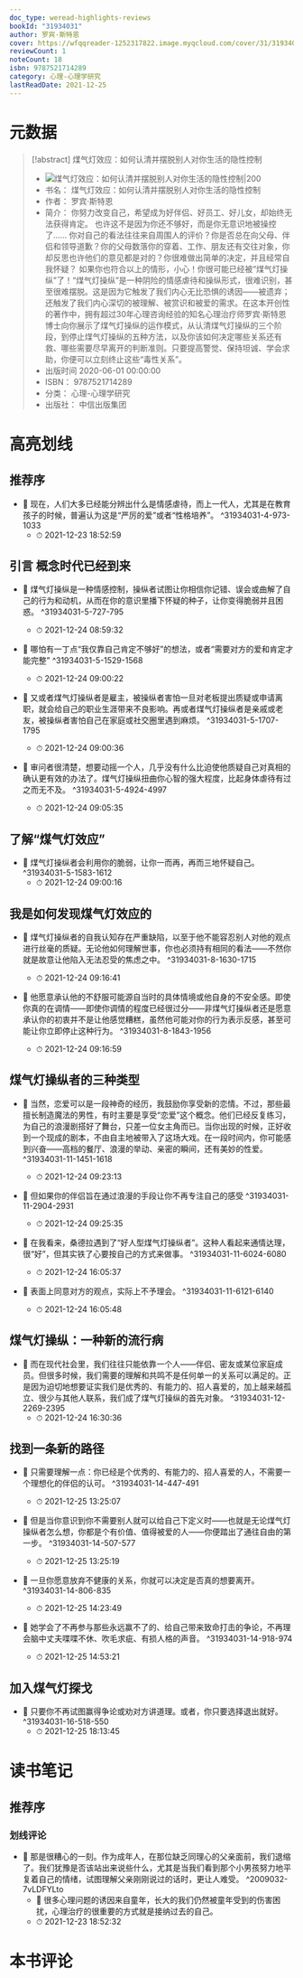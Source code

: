 ```yaml
---
doc_type: weread-highlights-reviews
bookId: "31934031"
author: 罗宾·斯特恩
cover: https://wfqqreader-1252317822.image.myqcloud.com/cover/31/31934031/t7_31934031.jpg
reviewCount: 1
noteCount: 18
isbn: 9787521714289
category: 心理-心理学研究
lastReadDate: 2021-12-25
---
```

# 元数据
> [!abstract] 煤气灯效应：如何认清并摆脱别人对你生活的隐性控制
> - ![ 煤气灯效应：如何认清并摆脱别人对你生活的隐性控制|200](https://wfqqreader-1252317822.image.myqcloud.com/cover/31/31934031/t7_31934031.jpg)
> - 书名： 煤气灯效应：如何认清并摆脱别人对你生活的隐性控制
> - 作者： 罗宾·斯特恩
> - 简介： 你努力改变自己，希望成为好伴侣、好员工、好儿女，却始终无法获得肯定。 也许这不是因为你还不够好，而是你无意识地被操控了…… 你对自己的看法往往来自周围人的评价？你是否总在向父母、伴侣和领导道歉？你的父母数落你的穿着、工作、朋友还有交往对象，你却反思也许他们的意见都是对的？你很难做出简单的决定，并且经常自我怀疑？ 如果你也符合以上的情形，小心！你很可能已经被“煤气灯操纵”了！“煤气灯操纵”是一种阴险的情感虐待和操纵形式，很难识别，甚至很难摆脱。这是因为它触发了我们内心无比恐惧的诱因——被遗弃；还触发了我们内心深切的被理解、被赏识和被爱的需求。在这本开创性的著作中，拥有超过30年心理咨询经验的知名心理治疗师罗宾·斯特恩博士向你展示了煤气灯操纵的运作模式，从认清煤气灯操纵的三个阶段，到停止煤气灯操纵的五种方法，以及你该如何决定哪些关系还有救、哪些需要尽早离开的判断准则。只要提高警觉、保持坦诚、学会求助，你便可以立刻终止这些“毒性关系”。
> - 出版时间 2020-06-01 00:00:00
> - ISBN： 9787521714289
> - 分类： 心理-心理学研究
> - 出版社： 中信出版集团

# 高亮划线

## 推荐序


- 📌 现在，人们大多已经能分辨出什么是情感虐待，而上一代人，尤其是在教育孩子的时候，普遍认为这是“严厉的爱”或者“性格培养”。 ^31934031-4-973-1033
    - ⏱ 2021-12-23 18:52:59 
## 引言 概念时代已经到来


- 📌 煤气灯操纵是一种情感控制，操纵者试图让你相信你记错、误会或曲解了自己的行为和动机，从而在你的意识里播下怀疑的种子，让你变得脆弱并且困惑。 ^31934031-5-727-795
    - ⏱ 2021-12-24 08:59:32 

- 📌 哪怕有一丁点“我仅靠自己肯定不够好”的想法，或者“需要对方的爱和肯定才能完整” ^31934031-5-1529-1568
    - ⏱ 2021-12-24 09:00:22 

- 📌 又或者煤气灯操纵者是雇主，被操纵者害怕一旦对老板提出质疑或申请离职，就会给自己的职业生涯带来不良影响。再或者煤气灯操纵者是亲戚或老友，被操纵者害怕自己在家庭或社交圈里遇到麻烦。 ^31934031-5-1707-1795
    - ⏱ 2021-12-24 09:00:36 

- 📌 审问者很清楚，想要动摇一个人，几乎没有什么比迫使他质疑自己对真相的确认更有效的办法了。煤气灯操纵扭曲你心智的强大程度，比起身体虐待有过之而无不及。 ^31934031-5-4924-4997
    - ⏱ 2021-12-24 09:05:35 
## 了解“煤气灯效应”


- 📌 煤气灯操纵者会利用你的脆弱，让你一而再，再而三地怀疑自己。 ^31934031-5-1583-1612
    - ⏱ 2021-12-24 09:00:16 
## 我是如何发现煤气灯效应的


- 📌 煤气灯操纵者的自我认知存在严重缺陷，以至于他不能容忍别人对他的观点进行丝毫的质疑。无论他如何理解世事，你也必须持有相同的看法——不然你就是故意让他陷入无法忍受的焦虑之中。 ^31934031-8-1630-1715
    - ⏱ 2021-12-24 09:16:41 

- 📌 他愿意承认他的不舒服可能源自当时的具体情境或他自身的不安全感。即使你真的在调情——即使你调情的程度已经很过分——非煤气灯操纵者还是愿意承认你的初衷并不是让他感觉糟糕，虽然他可能对你的行为表示反感，甚至可能让你立即停止这种行为。 ^31934031-8-1843-1956
    - ⏱ 2021-12-24 09:16:59 
## 煤气灯操纵者的三种类型


- 📌 当然，恋爱可以是一段神奇的经历，我鼓励你享受新的恋情。不过，那些最擅长制造魔法的男性，有时主要是享受“恋爱”这个概念。他们已经反复练习，为自己的浪漫剧搭好了舞台，只差一位女主角而已。当你出现的时候，正好收到一个现成的剧本，不由自主地被带入了这场大戏。在一段时间内，你可能感到兴奋——高档的餐厅、浪漫的举动、亲密的瞬间，还有美妙的性爱。 ^31934031-11-1451-1618
    - ⏱ 2021-12-24 09:23:13 

- 📌 但如果你的伴侣旨在通过浪漫的手段让你不再专注自己的感受 ^31934031-11-2904-2931
    - ⏱ 2021-12-24 09:25:35 

- 📌 在我看来，桑德拉遇到了“好人型煤气灯操纵者”。这种人看起来通情达理，很“好”，但其实铁了心要按自己的方式来做事。 ^31934031-11-6024-6080
    - ⏱ 2021-12-24 16:05:37 

- 📌 表面上同意对方的观点，实际上不予理会。 ^31934031-11-6121-6140
    - ⏱ 2021-12-24 16:05:48 
## 煤气灯操纵：一种新的流行病


- 📌 而在现代社会里，我们往往只能依靠一个人——伴侣、密友或某位家庭成员。但很多时候，我们需要的理解和共鸣不是任何单一的关系可以满足的。正是因为迫切地想要证实我们是优秀的、有能力的、招人喜爱的，加上越来越孤立、很少与其他人联系，我们成了煤气灯操纵的首先对象。 ^31934031-12-2269-2395
    - ⏱ 2021-12-24 16:30:36 
## 找到一条新的路径


- 📌 只需要理解一点：你已经是个优秀的、有能力的、招人喜爱的人，不需要一个理想化的伴侣的认可。 ^31934031-14-447-491
    - ⏱ 2021-12-25 13:25:07 

- 📌 但是当你意识到你不需要别人就可以给自己下定义时——也就是无论煤气灯操纵者怎么想，你都是个有价值、值得被爱的人——你便踏出了通往自由的第一步。 ^31934031-14-507-577
    - ⏱ 2021-12-25 13:25:19 

- 📌 一旦你愿意放弃不健康的关系，你就可以决定是否真的想要离开。 ^31934031-14-806-835
    - ⏱ 2021-12-25 14:23:49 

- 📌 她学会了不再参与那些永远赢不了的、给自己带来致命打击的争论，不再理会脑中丈夫喋喋不休、吹毛求疵、有损人格的声音。 ^31934031-14-918-974
    - ⏱ 2021-12-25 14:53:21 
## 加入煤气灯探戈


- 📌 只要你不再试图赢得争论或劝对方讲道理。或者，你只要选择退出就好。 ^31934031-16-518-550
    - ⏱ 2021-12-25 18:13:45 
# 读书笔记

## 推荐序

### 划线评论
- 📌 那是很糟心的一刻。作为成年人，在那位缺乏同理心的父亲面前，我们退缩了。我们犹豫是否该站出来说些什么，尤其是当我们看到那个小男孩努力地平复着自己的情绪，试图理解父亲刚刚说过的话时，更让人难受。  ^2009032-7vLDFYLto
    - 💭 很多心理问题的诱因来自童年，长大的我们仍然被童年受到的伤害困扰，心理治疗的很重要的方式就是接纳过去的自己。
    - ⏱ 2021-12-23 18:52:32
   
# 本书评论
